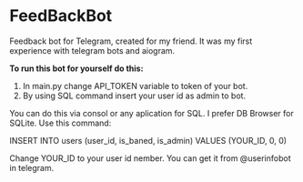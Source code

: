 # FeedBackBot
Feedback bot for Telegram, created for my friend.
It was my first experience with telegram bots and aiogram.

**To run this bot for yourself do this:**
1. In main.py change API_TOKEN variable to token of your bot.
2. By using SQL command insert your user id as admin to bot.

You can do this via consol or any aplication for SQL. I prefer DB Browser for SQLite.
Use this command: 

INSERT INTO users (user_id, is_baned, is_admin) VALUES (YOUR_ID, 0, 0)

Change YOUR_ID to your user id nember. You can get it from @userinfobot in telegram.
